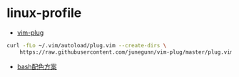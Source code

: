 # linux-profile

- [vim-plug](https://github.com/junegunn/vim-plug)
```bash
curl -fLo ~/.vim/autoload/plug.vim --create-dirs \
    https://raw.githubusercontent.com/junegunn/vim-plug/master/plug.vim
```
- [bash配色方案](https://www.zhihu.com/question/20110072)

